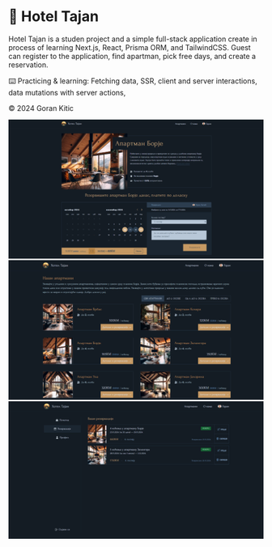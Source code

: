 # 🌲 Hotel Tajan

Hotel Tajan is a studen project and a simple full-stack application create in process of learning Next.js, React, Prisma ORM, and TailwindCSS.
Guest can register to the application, find apartman, pick free days, and create a reservation.

⌨️ Practicing & learning: Fetching data, SSR, client and server interactions, data mutations with server actions,

©️ 2024 Goran Kitic

<img src="public/screenshots/screenshot-1.PNG" />
<img src="public/screenshots/screenshot-2.PNG" />
<img src="public/screenshots/screenshot-3.PNG" />
